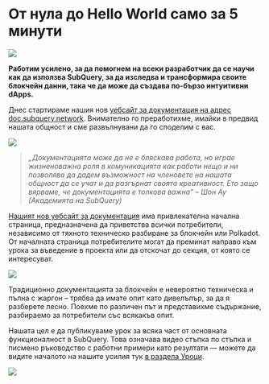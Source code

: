 # От нула до Hello World само за 5 минути

![](https://miro.medium.com/max/1400/1*g51P_PPoseNqEfCBgvpXXA.png)

**Работим усилено, за да помогнем на всеки разработчик да се научи как да използва SubQuery, за да изследва и трансформира своите блокчейн данни, така че да може да създава по-бързо интуитивни dApps.**

Днес стартираме нашия нов [уебсайт за документация на адрес doc.subquery.network](https://doc.subquery.network/). Внимателно го преработихме, имайки в предвид нашата общност и сме развълнувани да го споделим с вас.

![](https://miro.medium.com/max/1200/1*snyFSjyQ9q116bmIcaVfsQ.gif)

> _„_Документацията може да не е бляскава работа, но играе жизненоважна роля в комуникацията как работи нещо и ни позволява да дадем възможност на членовете на нашата общност да се учат и да разгърнат своята креативност. Ето защо вярваме, че документацията е толкова важна_” – Шон Ау (Академията на SubQuery)_

[Нашият нов уебсайт за документация](https://doc.subquery.network/) има привлекателна начална страница, предназначена да приветства всички потребители, независимо от тяхното техническо разбиране за блокчейн или Polkadot. От началната страница потребителите могат да преминат направо към урока за въведение в проекта или да отскочат до секция, от която се интересуват.


![](https://miro.medium.com/max/1400/1*obZau98aya3Ohtc43DAuEw.png)

Традиционно документацията за блокчейн е невероятно техническа и пълна с жаргон – трябва да имате опит като дивелъпър, за да я разберете лесно. Поехме по различен път и представихме съдържание, разбираемо за потребители със всякакъв опит.

Нашата цел е да публикуваме урок за всяка част от основната функционалност в SubQuery. Това означава видео стъпка по стъпка и писмено ръководство с работни примери като резултати — можете да видите началото на нашите усилия тук [в раздела Уроци](https://doc.subquery.network/tutorials_examples/howto.html).

![](https://miro.medium.com/max/1200/1*nxy4aDTaQ0EMGudm0QW09g.gif)